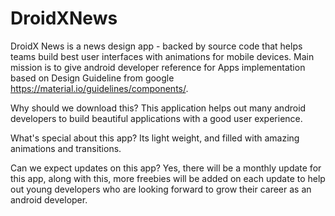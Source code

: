 # DroidXNews
DroidX News is a news design app - backed by source code that helps teams build best user interfaces with animations for mobile devices.
Main mission is to give android developer reference for Apps implementation based on Design Guideline 
from google https://material.io/guidelines/components/.  

Why should we download this?
This application helps out many android developers to build beautiful applications with a good user experience.  

What's special about this app? 
Its light weight, and filled with amazing animations and transitions.  

Can we expect updates on this app? 
Yes, there will be a monthly update for this app, along with this, more freebies will be added on each update to help out young 
developers who are looking forward to grow their career as an android developer.

